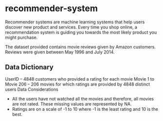 # recommender-system
Recommender systems are machine learning systems that help users discover new product and services. Every time you shop online, a  recommendation system is guiding you towards the most likely product you might purchase.

The dataset provided contains movie reviews given by Amazon customers. Reviews were 
given between May 1996 and July 2014.
## Data Dictionary
UserID – 4848 customers who provided a rating for each movie
Movie 1 to Movie 206 – 206 movies for which ratings are provided by 4848 distinct users
Data Considerations
- All the users have not watched all the movies and therefore, all movies are not rated. 
These missing values are represented by NA.
- Ratings are on a scale of -1 to 10 where -1 is the least rating and 10 is the best.

